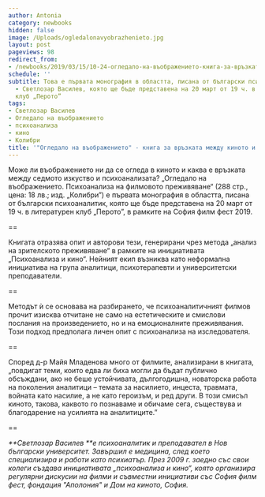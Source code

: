 ```yaml
---
author: Antonia
category: newbooks
hidden: false
image: /Uploads/ogledalonavyobrazhenieto.jpg
layout: post
pageviews: 98
redirect_from:
- /newbooks/2019/03/15/10-24-огледало-на-въображението-книга-за-връзката-между-киното-и-психоанализата
schedule: ''
subtitle: Това е първата монография в областта, писана от български психоаналитик
  - Светлозар Василев, която ще бъде представена на 20 март от 19 ч. в литературен
  клуб „Перото”
tags:
- Светлозар Василев
- Огледало на въображението
- психоанализа
- кино
- Колибри
title: '"Огледало на въображението" - книга за връзката между киното и психоанализата'
---
```


Може ли въображението ни да се огледа в киното и каква е връзката между седмото изкуство и психоанализата? „Огледало на въображението. Психоанализа на филмовото преживяване“ (288 стр., цена: 18 лв.; изд. „Колибри”) е първата монография в областта, писана от български психоаналитик, която ще бъде представена на 20 март от 19 ч. в литературен клуб „Перото”, в рамките на София филм фест 2019.

\==

Книгата отразява опит и авторови тези, генерирани чрез метода „анализ на зрителското преживяване“ в рамките на инициативата „Психоанализа и кино“. Нейният екип възниква като неформална инициатива на група аналитици, психотерапевти и университетски преподаватели. 

\==

Методът ѝ се основава на разбирането, че психоаналитичният филмов прочит изисква отчитане не само на естетическите и смислови послания на произведението, но и на емоционалните преживявания. Този подход предполага личен опит с психоанализа на изследователя. 

\==

Според д-р Майя Младенова много от филмите, анализирани в книгата, „повдигат теми, които едва ли биха могли да бъдат публично обсъждани, ако не беше устойчивата, дългогодишна, новаторска работа на поколения аналитици – темата за насилието, инцеста, травмата, войната като насилие, а не като героизъм, и ред други. В този смисъл киното, такова, каквото го познаваме и обичаме сега, съществува и благодарение на усилията на аналитиците.”

\==

_**Светлозар Василев **е психоаналитик и преподавател в Нов български университет. Завършил е медицина, след което специализира и работи като психиатър. През 2009 г. заедно със свои колеги създава инициативата „психоанализа и кино“, която организира регулярни дискусии на филми и съвместни инициативи със София филм фест, фондация "Аполония" и Дом на киното, София._